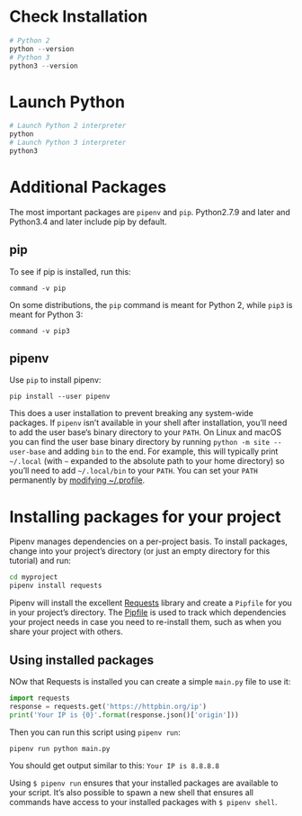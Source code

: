 # Check Installation
```python
# Python 2
python --version
# Python 3
python3 --version
```

# Launch Python
```python
# Launch Python 2 interpreter
python
# Launch Python 3 interpreter
python3
```

# Additional Packages
The most important packages are `pipenv` and `pip`.
Python2.7.9 and later and Python3.4 and later include pip by default.

## pip
To see if pip is installed, run this:
```shell
command -v pip
```
On some distributions, the `pip` command is meant for Python 2, while `pip3` is meant for Python 3:
```shell
command -v pip3
```

## pipenv
Use `pip` to install pipenv:
```shell
pip install --user pipenv
```

This does a user installation to prevent breaking any system-wide packages. 
If `pipenv` isn’t available in your shell after installation, you’ll need to add the user base‘s binary directory to your `PATH`.
On Linux and macOS you can find the user base binary directory by running `python -m site --user-base` and adding `bin` to the end. 
For example, this will typically print `~/.local` (with `~` expanded to the absolute path to your home directory) so you’ll need to add `~/.local/bin` to your `PATH`. 
You can set your `PATH` permanently by [modifying ~/.profile](https://stackoverflow.com/a/14638025).

# Installing packages for your project
Pipenv manages dependencies on a per-project basis. 
To install packages, change into your project’s directory (or just an empty directory for this tutorial) and run:

```bash
cd myproject
pipenv install requests
```

Pipenv will install the excellent [Requests](https://python-requests.org) library and create a `Pipfile` for you in your project’s directory. 
The [Pipfile](https://github.com/pypa/pipfile) is used to track which dependencies your project needs in case you need to re-install them, such as when you share your project with others.

## Using installed packages
NOw that Requests is installed you can create a simple `main.py` file to use it:
```python
import requests
response = requests.get('https://httpbin.org/ip')
print('Your IP is {0}'.format(response.json()['origin']))
```

Then you can run this script using `pipenv run`:
```shell
pipenv run python main.py
```

You should get output similar to this:
```Your IP is 8.8.8.8```

Using `$ pipenv run` ensures that your installed packages are available to your script. 
It’s also possible to spawn a new shell that ensures all commands have access to your installed packages with `$ pipenv shell`.